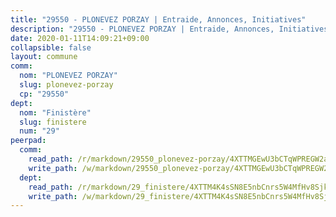 ```yaml
---
title: "29550 - PLONEVEZ PORZAY | Entraide, Annonces, Initiatives"
description: "29550 - PLONEVEZ PORZAY | Entraide, Annonces, Initiatives"
date: 2020-01-11T14:09:21+09:00
collapsible: false
layout: commune
comm:
  nom: "PLONEVEZ PORZAY"
  slug: plonevez-porzay
  cp: "29550"
dept:
  nom: "Finistère"
  slug: finistere
  num: "29"
peerpad:
  comm:
    read_path: /r/markdown/29550_plonevez-porzay/4XTTMGEwU3bCTqWPREGW2anepH8KoC4sD8F1L62XvqPEHmJXS
    write_path: /w/markdown/29550_plonevez-porzay/4XTTMGEwU3bCTqWPREGW2anepH8KoC4sD8F1L62XvqPEHmJXS-K3TgTsh5Ne87AhR1PSZfG8448XnUWU4rQ5qi56p9doyL6VHpYBRQ9MADbkvvs21qM2jizMfyDEE13abJhhJbVdSwKvpyPyJ3sVq4yW4gLiNG728hpogTayy8Ujui6sUCjpwADPSQ
  dept:
    read_path: /r/markdown/29_finistere/4XTTM4K4sSN8E5nbCnrs5W4MfHv8SjkZXZkMiZwJKZCUFreuC
    write_path: /w/markdown/29_finistere/4XTTM4K4sSN8E5nbCnrs5W4MfHv8SjkZXZkMiZwJKZCUFreuC-K3TgUmttHvLKDBu5vxQ3oPzTia91UxXiaB3vEFjsHJiDiJD9aQfr6ibvcPa75Eo3oX7ob78s9tVxCKrtPM9bLAmDziVCSFjEgZbp3rqL8Ji8Q5aZhxfTcqkGX75WxHS6TQxtiQQ6
---
```


